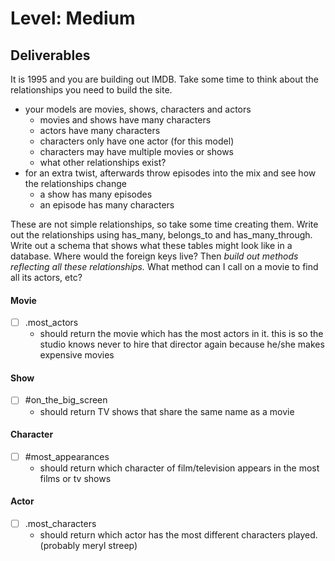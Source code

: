 # Level: Medium

## Deliverables
It is 1995 and you are building out IMDB. Take some time to think about the relationships you need to build the site.
- your models are movies, shows, characters and actors
  - movies and shows have many characters
  - actors have many characters
  - characters only have one actor (for this model)
  - characters may have multiple movies or shows
  - what other relationships exist?
- for an extra twist, afterwards throw episodes into the mix and see how the relationships change
  - a show has many episodes
  - an episode has many characters

These are not simple relationships, so take some time creating them.
Write out the relationships using has_many, belongs_to and has_many_through. Write out a schema that shows what these tables might look like in a database. Where would the foreign keys live? Then *build out methods reflecting all these relationships.* What method can I call on a movie to find all its actors, etc?

#### Movie
- [ ] .most_actors
  - should return the movie which has the most actors in it. this is so the studio knows never to hire that director again because he/she makes expensive movies

#### Show
- [ ] #on_the_big_screen
  - should return TV shows that share the same name as a movie

#### Character
- [ ] #most_appearances
  - should return which character of film/television appears in the most films or tv shows

#### Actor
- [ ] .most_characters
  - should return which actor has the most different characters played. (probably meryl streep)
